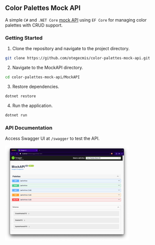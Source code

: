 ## Color Palettes Mock API

A simple `C#` and `.NET Core` <ins>mock API</ins> using `EF Core` for managing color palettes with CRUD support.

### Getting Started

1. Clone the repository and navigate to the project directory.
```sh
git clone https://github.com/otegecmis/color-palettes-mock-api.git
```

2. Navigate to the MockAPI directory.
```sh
cd color-palettes-mock-api/MockAPI
```

3. Restore dependencies.
```sh
dotnet restore
```

4. Run the application.
```sh
dotnet run
```

### API Documentation

Access Swagger UI at `/swagger` to test the API.

<div style="float: left;">
    <img src="Assets/Swagger.png" style="width: 80%;" />
</div>
